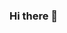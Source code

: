 ### Hi there 👋

<!--
**anujrimal36/anujrimal36** is a ✨ _special_ ✨ repository because its `README.md` (this file) appears on your GitHub profile.

Here are some ideas to get you started:

- 🔭 I’m currently working on grocery store.
- 🌱 I’m currently learning Informatics. 
- 👯 I’m looking to collaborate on Computer Science and information technology. 
- 🤔 I’m looking for help with business studies. 
- 💬 Ask me about anything. 
- 📫 How to reach me: anujrimal36@gmail.com
- 😄 Pronouns: Buddy, Bossman
- ⚡ Fun fact: Friendly and too late to work. 
-->
